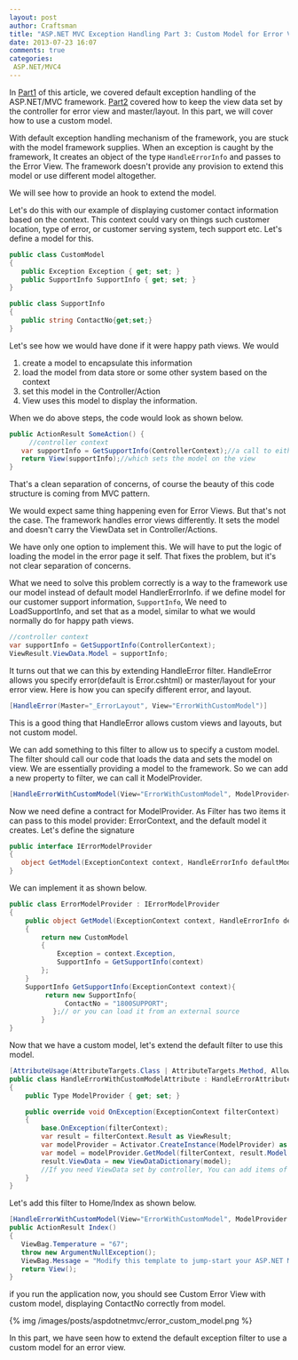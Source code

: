 ```yaml
---
layout: post
author: Craftsman
title: "ASP.NET MVC Exception Handling Part 3: Custom Model for Error View"
date: 2013-07-23 16:07
comments: true
categories:
 ASP.NET/MVC4
---
```

 
In [Part1](/blog/2013/07/18/asp-dot-net-exception-handling-explained) of this article, we covered default exception handling of the ASP.NET/MVC framework.
[Part2](/blog/2013/07/18/asp-dot-net-mvc4-global-error-handling/) covered how to keep the view data set by the controller for error view and master/layout.
 In this part, we will cover how to use a custom model.

   With default exception handling mechanism of the framework, you are stuck with the model framework supplies. When an exception is caught by the framework, It creates an object of the type ```HandleErrorInfo``` 
and passes to the Error View.
 The framework doesn't provide any provision to extend this model or use different model altogether. 

We will see how to provide an hook to extend the model. 

 <!-- more -->
Let's do this with our example of displaying customer contact information based on the context. This context could vary on things such customer location, type of error, or customer serving system, tech support etc. 
Let's define a model for this.
     
``` csharp CustomModel 
public class CustomModel
{
   public Exception Exception { get; set; }
   public SupportInfo SupportInfo { get; set; }
}

public class SupportInfo
{
   public string ContactNo{get;set;}
}
```
Let's see how we would have done if it were happy path views. 
We would

1. create a model to encapsulate this information
2. load the model from data store or some other system based on the context 
3. set this model in the Controller/Action
4. View uses this model to display the information.

When we do above steps, the code would look as shown below.

``` csharp
public ActionResult SomeAction() {
     //controller context
   var supportInfo = GetSupportInfo(ControllerContext);//a call to either your repo, or service
   return View(supportInfo);//which sets the model on the view
}
``` 
  That's a clean separation of concerns, of course the beauty of this code structure is coming from MVC pattern. 

  We would expect same thing happening even for Error Views. But that's not the case. The framework handles error views differently. It sets the model and doesn't carry the ViewData set in Controller/Actions. 
 
   We have only one option to implement this. We will have to put the logic of loading the model in the error page it self. That fixes the problem, but it's not clear separation of concerns.

   What we need to solve this problem correctly is a way to the framework use our model instead of default model HandlerErrorInfo.
 if we define model for our customer support information, 
  ```SupportInfo```, 
   We need to LoadSupportInfo, and set that as a model, similar to what we would normally do for happy path views.
``` csharp
//controller context
var supportInfo = GetSupportInfo(ControllerContext);
ViewResult.ViewData.Model = supportInfo;
``` 
   
It turns out that we can this by extending HandleError filter. 
   HandleError allows you specify error(default is Error.cshtml) or master/layout for your error view. Here is how you can specify different error, and layout.

``` csharp   
[HandleError(Master="_ErrorLayout", View="ErrorWithCustomModel")]
```   
  This is a good thing that HandleError allows custom views and layouts, but not custom model.  

 We can add something to this filter to allow us to specify a custom model.
The filter should call our code that loads the data and sets the model on view.
We are essentially providing a model to the framework. So we can add a new property to filter, we can call it ModelProvider.


``` csharp   
[HandleErrorWithCustomModel(View="ErrorWithCustomModel", ModelProvider=typeof(ErrorModelProvider))]
```

  Now we need define a contract for ModelProvider. 
As Filter has two items it can pass to this model provider: ErrorContext, and the default model it creates. Let's define the signature

``` csharp contract 
public interface IErrorModelProvider
{
   object GetModel(ExceptionContext context, HandleErrorInfo defaultModel);
}
```

We can implement it as shown below.
  
``` csharp 
public class ErrorModelProvider : IErrorModelProvider
{
    public object GetModel(ExceptionContext context, HandleErrorInfo defaultModel)
    {
        return new CustomModel
        {
            Exception = context.Exception,
            SupportInfo = GetSupportInfo(context)
        };
    }
    SupportInfo GetSupportInfo(ExceptionContext context){
         return new SupportInfo{
              ContactNo = "1800SUPPORT";
           };// or you can load it from an external source
        }
}
```
 Now that we have a custom model, let's extend the default filter to use this model.

``` csharp 
[AttributeUsage(AttributeTargets.Class | AttributeTargets.Method, AllowMultiple = true, Inherited = true)]
public class HandleErrorWithCustomModelAttribute : HandleErrorAttribute
{
    public Type ModelProvider { get; set; }

    public override void OnException(ExceptionContext filterContext)
    {
        base.OnException(filterContext);
        var result = filterContext.Result as ViewResult;
        var modelProvider = Activator.CreateInstance(ModelProvider) as IErrorModelProvider;
        var model = modelProvider.GetModel(filterContext, result.Model as HandleErrorInfo);
        result.ViewData = new ViewDataDictionary(model);
        //If you need ViewData set by controller, You can add items of Controller.ViewData to View's ViewData.
    }
}
```

Let's add this filter to Home/Index as shown below.

```  csharp HomeController.cs
[HandleErrorWithCustomModel(View="ErrorWithCustomModel", ModelProvider = typeof(ErrorModelProvider))]
public ActionResult Index()
{
   ViewBag.Temperature = "67";
   throw new ArgumentNullException();
   ViewBag.Message = "Modify this template to jump-start your ASP.NET MVC application.";
   return View();
}
```

if you run the application now, you should see Custom Error View with custom model, displaying ContactNo correctly from model.

{% img /images/posts/aspdotnetmvc/error_custom_model.png %}

  In this part, we have seen how to extend the default exception filter to use a custom model for an error view.
